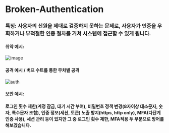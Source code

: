 # Broken-Authentication
### 특징: 사용자의 신원을 제대로 검증하지 못하는 문제로, 사용자가 인증을 우회하거나 부적절한 인증 절차를 거쳐 시스템에 접근할 수 있게 됩니다.
#### 취약 예시:
![image](https://github.com/user-attachments/assets/36a1069f-e5e4-4a72-8059-ab9c9bf7b3cf)
#### 공격 예시 / 버프 수트를 통한 무차별 공격
![auth](https://github.com/user-attachments/assets/38228f5f-22f8-457c-bdf1-ac3c4cac6310)
#### 보안 예시:
#### 로그인 횟수 제한(계정 잠금, 대기 시간 부여), 비밀번호 정책 변경(8자이상 대소문자, 숫자, 특수문자 조합), 인증 정보(세션, 토큰) 노출 방지(https, http only), MFA(다단계 인증 사용), 세션 관리 등이 있지만 그 중 로그인 횟수 제한, MFA적용 두 부분으로 방어를 해보겠습니다.


